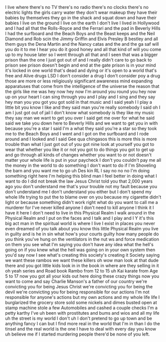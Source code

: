 I live where there's no TV there's no radio there's no clocks there's no electric lights the girls carry water they don't wear makeup they have their babies by themselves they go in the shack and squat down and have their babies I live on the ground I live on the earth I don't live I lived in Hollywood and I had all that the Rolls-Royce and the Ferrari and the pad in Beverly Hills I had the surfboard and the Beach Boys and the Beast keeps and the Neil Diamond and Rob scin the Jimmy Griffin and Elvis Presley B bestley and all them guys the Dena Martin and the Nancy catas and the and the ga saf will you do it to me I hear you do it good honey and all that kind of will you come up to my house later so I went through all that and I seen that was a bigger prison than the one I just got out of and I really didn't care to go back to prison see prison doesn't begin and end at the gate prison is in your mind it's locked in one world that's dead and dying or it's open to a world that's free and Alive drugs LSD I don't consider a drug I don't consider poy a drug those are more or less religiously significant awareness mind expanding apparatuses that come from the intelligence of the universe the reason that the girls like me was hey now hey now I'm around you round you hey now up on your heart I can sing through you and I play and I sing and they say hey man you you got you got sold in that music and I said yeah I I play a little bit you know I like and they said man you're really somebody I said oh I am I just got out of jail I don't know what somebody is they like my music they say man we want to get you over I said get me over for what he said said we take you down here to Beverly Hills and we want to get you in with because you're a star I said I'm a what they said you're a star so they took me to the Beach Boys and I went and I got on the surfboard and I rode around and I looked and I said Gee qua chingasos this is more this is more trouble than what I just got out of you got nine look at yourself you got to wear that whether you like it or not you got to do things you got to get up and go through all kinds of changes whether you want to or not doesn't matter your whole life is put in your paycheck I don't you couldn't pay me all the money in the world to do something I don't want to do if I'm Shoveling the barn and you want me to go uh Des kin RL I say no no no I'm doing something right here I'm helping this blind man I feel better in doing what I want to do I did not break the law Jesus Christ told you that 2,000 years ago you don't understand me that's your trouble not my fault because you don't understand me I don't understand you either but I don't spend my whole life trying to put the to blame over on you because my cigarette didn't light or because something didn't work right what do you want to call me a murderer for I've never killed anyone I don't need to kill anyone I think it I have it here I don't need to live in this Physical Realm I walk around in the Physical Realm and I put on the faces and I talk and I play and I Y it's this big act man in the spiritual world is where I live I exist in places you never even dreamed of you talk about you know this little Physical Realm you live in guilty and is he in sin what how's your courts guilty how many people do you think you've hung on the ventilators in the nut ws and force medication on them you see what I'm saying you don't have any idea what the hell's going on if you knew what the hell was going on in your own system then you'd say now I see what's creating this society's creating it Society saying we want these rambos we want these killers oh wow man look at that dude there and you got little kids look in in the book in where are they selling in it oh yeah series and Road book Rambo from 12 to 15 uh Kai karate from Age 5 to 17 now you got all your kids out here doing these crazy things now you want to come and say Charlie Manson's a father of our country we're convicting you for being Jesus Christ we're convicting you for being the devil we're convicting you for being responsible for our actions I'm not responsible for anyone's actions but my own actions and my whole life life I burglarized the grocery store sold some nickels and dimes busted open at stamp machine stole a few Automobiles and cashed a couple checks I'm a petty karthy I've uh been with prostitutes and bums and wios and all my life uh the street is my world I don't uh I don't pretend to go up town and be anything fancy I can but I find more real in the world that I'm in than I do the tinsel and the real world is the one I have to deal with every day you know uh believe me if I started murdering people there'd be none of you left.
